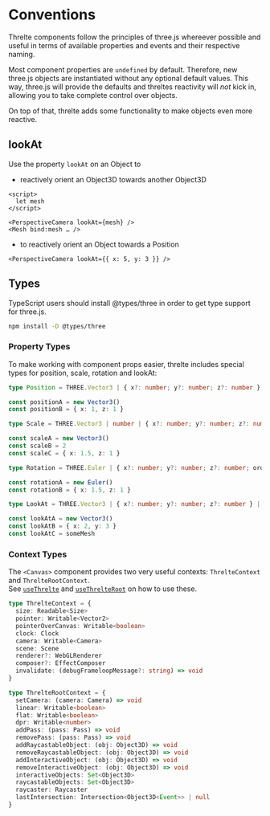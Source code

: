 # Conventions

Threlte components follow the principles of three.js whereever possible and useful in terms of available properties and events and their respective naming.

Most component properties are `undefined` by default. Therefore, new three.js objects are instantiated without any optional default values. This way, three.js will provide the defaults and threltes reactivity will _not_ kick in, allowing you to take complete control over objects.

On top of that, threlte adds some functionality to make objects even more reactive.

## lookAt <!-- omit in toc -->

Use the property `lookAt` on an Object to

- reactively orient an Object3D towards another Object3D

```svelte
<script>
  let mesh
</script>

<PerspectiveCamera lookAt={mesh} />
<Mesh bind:mesh … />
```

- to reactively orient an Object towards a Position

```svelte
<PerspectiveCamera lookAt={{ x: 5, y: 3 }} />
```

## Types

TypeScript users should install @types/three in order to get type support for three.js.

```bash
npm install -D @types/three
```

### Property Types

To make working with component props easier, threlte includes special types for position, scale, rotation and lookAt:

```ts
type Position = THREE.Vector3 | { x?: number; y?: number; z?: number }

const positionA = new Vector3()
const positionB = { x: 1, z: 1 }

type Scale = THREE.Vector3 | number | { x?: number; y?: number; z?: number }

const scaleA = new Vector3()
const scaleB = 2
const scaleC = { x: 1.5, z: 1 }

type Rotation = THREE.Euler | { x?: number; y?: number; z?: number; order?: THREE.Euler['order'] }

const rotationA = new Euler()
const rotationB = { x: 1.5, z: 1 }

type LookAt = THREE.Vector3 | { x?: number; y?: number; z?: number } | THREE.Object3D

const lookAtA = new Vector3()
const lookAtB = { x: 2, y: 3 }
const lookAtC = someMesh
```

### Context Types

The `<Canvas>` component provides two very useful contexts: `ThrelteContext` and `ThrelteRootContext`.  
See [`useThrelte`](/docs/hooks/useThrelte) and [`useThrelteRoot`](/docs/hooks/useThrelteRoot) on how to use these.

```ts
type ThrelteContext = {
  size: Readable<Size>
  pointer: Writable<Vector2>
  pointerOverCanvas: Writable<boolean>
  clock: Clock
  camera: Writable<Camera>
  scene: Scene
  renderer?: WebGLRenderer
  composer?: EffectComposer
  invalidate: (debugFrameloopMessage?: string) => void
}

type ThrelteRootContext = {
  setCamera: (camera: Camera) => void
  linear: Writable<boolean>
  flat: Writable<boolean>
  dpr: Writable<number>
  addPass: (pass: Pass) => void
  removePass: (pass: Pass) => void
  addRaycastableObject: (obj: Object3D) => void
  removeRaycastableObject: (obj: Object3D) => void
  addInteractiveObject: (obj: Object3D) => void
  removeInteractiveObject: (obj: Object3D) => void
  interactiveObjects: Set<Object3D>
  raycastableObjects: Set<Object3D>
  raycaster: Raycaster
  lastIntersection: Intersection<Object3D<Event>> | null
}
```
